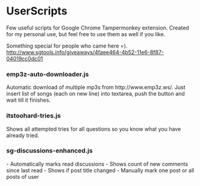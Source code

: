 # UserScripts
Few useful scripts for Google Chrome Tampermonkey extension. Created for my personal use, but feel free to use them as well if you like.

Something special for people who came here =). http://www.sgtools.info/giveaways/4faee464-4b52-11e6-8f87-04019cc0dc01

<h3>emp3z-auto-downloader.js</h3>
Automatic download of multiple mp3s from http://www.emp3z.ws/. Just insert list of songs (each on new line) into textarea, push the button and wait till it finishes.

<h3>itstoohard-tries.js</h3>
Shows all attempted tries for all questions so you know what you have already tried.

<h3>sg-discussions-enhanced.js</h3>
- Automatically marks read discussions
- Shows count of new comments since last read
- Shows if post title changed
- Manually mark one post or all posts of user
